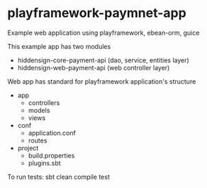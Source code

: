 # playframework-paymnet-app
Example web application using playframework, ebean-orm, guice

This example app has two modules
 - hiddensign-core-payment-api (dao, service, entities layer)
 - hiddensign-web-payment-api (web controller layer)

Web app has standard for playframework application's structure

 - app
    - controllers
    - models
    - views
 - conf
    - application.conf
    - routes
 - project
    - build.properties
    - plugins.sbt

To run tests:
    sbt clean compile test